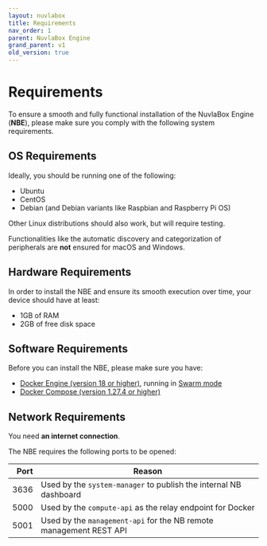 ```yaml
---
layout: nuvlabox
title: Requirements
nav_order: 1
parent: NuvlaBox Engine
grand_parent: v1
old_version: true
---
```


# Requirements

To ensure a smooth and fully functional installation of the NuvlaBox Engine (**NBE**), please make sure you comply with the following system requirements.


## OS Requirements


Ideally, you should be running one of the following:
  - Ubuntu
  - CentOS
  - Debian (and Debian variants like Raspbian and Raspberry Pi OS)
  
Other Linux distributions should also work, but will require testing.

Functionalities like the automatic discovery and categorization of peripherals are **not** ensured for macOS and Windows.


## Hardware Requirements

In order to install the NBE and ensure its smooth execution over time, your device should have at least:

 - 1GB of RAM
 - 2GB of free disk space   


## Software Requirements

Before you can install the NBE, please make sure you have:

 - [Docker Engine (version 18 or higher)](https://docs.docker.com/install/#supported-platforms), running in [Swarm mode](https://docs.docker.com/engine/swarm/swarm-tutorial/)
 - [Docker Compose (version 1.27.4 or higher)](https://docs.docker.com/compose/install/)
 
 
## Network Requirements

You need **an internet connection**.

The NBE requires the following ports to be opened:

| Port 	| Reason 	|
|-:	|-	|
| 3636  | Used by the `system-manager` to publish the internal NB dashboard |
| 5000 	| Used by the `compute-api` as the relay endpoint for Docker |
| 5001 | Used by the `management-api` for the NB remote management REST API |


